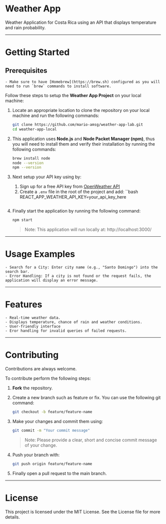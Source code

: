 # Weather App

Weather Application for Costa Rica using an API that displays temperature and rain probability.

-------------------------

# Getting Started

## Prerequisites

    - Make sure to have [Homebrew](https://brew.sh) configured as you will need to run `brew` commands to install software.

Follow these steps to setup the **Weather App Project** on your local machine:

1. Locate an appropriate location to clone the repository on your local machine and run the following commands:
    ```bash
    git clone https://github.com/mario-amsg/weather-app-lab.git
    cd weather-app-local
    ```

2. This application uses **Node.js** and **Node Packet Manager (npm)**, thus you will need to install them and verify their installation by running the following commands:
    ```bash
    brew install node
    node --version
    npm --version
    ```

3. Next setup your API key using by:

    1) Sign up for a free API key from [OpenWeather API](https://openweathermap.org/api)
    2) Create a `.env` file in the root of the project and add:
        ``bash
        REACT_APP_WEATHER_API_KEY=your_api_key_here
        ```

4. Finally start the application by running the following command:
    ```bash
    npm start
    ```
    > Note: This application will run locally at: http://localhost:3000/

-------------------------

# Usage Examples

    - Search for a City: Enter city name (e.g., "Santo Domingo") into the search bar.
    - Error Handling: If a city is not found or the request fails, the application will display an error message.

-------------------------

# Features

    - Real-time weather data.
    - Displays temperature, chance of rain and weather conditions.
    - User-friendly interface
    - Eror handling for invalid queries of failed requests.

-------------------------

# Contributing

Contributions are always welcome.

To contribute perform the following steps:

1. **Fork** the repository.
2. Create a new branch such as feature or fix. You can use the following git command:
    ```bash
    git checkout -b feature/feature-name
    ```
3. Make your changes and commit them using:
    ```bash
    git commit -m "Your commit message"
    ```
    > Note: Please provide a clear, short and concise commit message of your change.

4. Push your branch with:
    ```bash
    git push origin feature/feature-name
    ```
5. Finally open a pull request to the main branch.

-------------------------

# License

This project is licensed under the MIT License. See the License file for more details.

